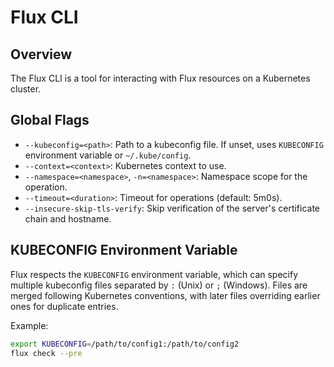 # Flux CLI

## Overview
The Flux CLI is a tool for interacting with Flux resources on a Kubernetes cluster.

## Global Flags
- `--kubeconfig=<path>`: Path to a kubeconfig file. If unset, uses `KUBECONFIG` environment variable or `~/.kube/config`.
- `--context=<context>`: Kubernetes context to use.
- `--namespace=<namespace>`, `-n=<namespace>`: Namespace scope for the operation.
- `--timeout=<duration>`: Timeout for operations (default: 5m0s).
- `--insecure-skip-tls-verify`: Skip verification of the server's certificate chain and hostname.

## KUBECONFIG Environment Variable
Flux respects the `KUBECONFIG` environment variable, which can specify multiple kubeconfig files separated by `:` (Unix) or `;` (Windows). Files are merged following Kubernetes conventions, with later files overriding earlier ones for duplicate entries.

Example:
```bash
export KUBECONFIG=/path/to/config1:/path/to/config2
flux check --pre
